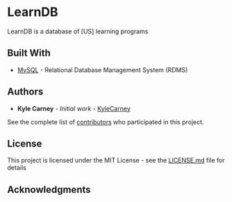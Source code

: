 # LearnDB
LearnDB is a database of [US] learning programs

## Built With
- [MySQL](https://dev.mysql.com/doc/) - Relational Database Management System (RDMS)

## Authors

* **Kyle Carney** - *Initial work* - [KyleCarney](https://github.com/KyleCarney)

See the complete list of [contributors](https://github.com/kylecarney/LearnDB/blob/master/contributors.md) who participated in this project.

## License

This project is licensed under the MIT License - see the [LICENSE.md](https://github.com/kylecarney/LearnDB/blob/master/LICENSE) file for details

## Acknowledgments
